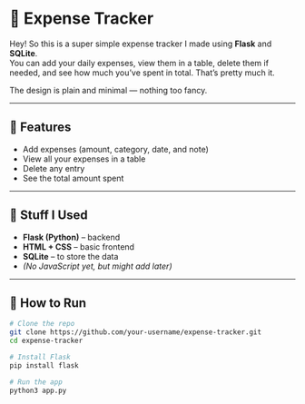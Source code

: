 
# 💸 Expense Tracker

Hey! So this is a super simple expense tracker I made using **Flask** and **SQLite**.  
You can add your daily expenses, view them in a table, delete them if needed, and see how much you’ve spent in total. That’s pretty much it.

The design is plain and minimal — nothing too fancy.

---

## 🧾 Features

- Add expenses (amount, category, date, and note)
- View all your expenses in a table
- Delete any entry
- See the total amount spent

---

## 🧰 Stuff I Used

- **Flask (Python)** – backend  
- **HTML + CSS** – basic frontend  
- **SQLite** – to store the data  
- *(No JavaScript yet, but might add later)*

---

## 🚀 How to Run

```bash
# Clone the repo
git clone https://github.com/your-username/expense-tracker.git
cd expense-tracker

# Install Flask
pip install flask

# Run the app
python3 app.py
